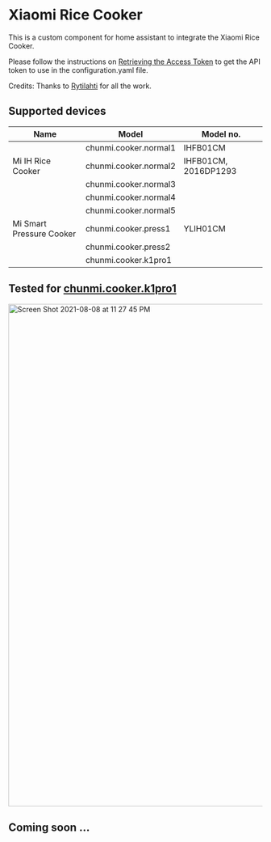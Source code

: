 # Xiaomi Rice Cooker

This is a custom component for home assistant to integrate the Xiaomi Rice Cooker.

Please follow the instructions on [Retrieving the Access Token](https://home-assistant.io/components/xiaomi/#retrieving-the-access-token) to get the API token to use in the configuration.yaml file.

Credits: Thanks to [Rytilahti](https://github.com/rytilahti/python-miio) for all the work.

## Supported devices



| Name                     | Model                 | Model no.            |
| ------------------------ | --------------------- | -------------------- |
|                          | chunmi.cooker.normal1 | IHFB01CM             |
| Mi IH Rice Cooker        | chunmi.cooker.normal2 | IHFB01CM, 2016DP1293 |
|                          | chunmi.cooker.normal3 |                      |
|                          | chunmi.cooker.normal4 |                      |
|                          | chunmi.cooker.normal5 |                      |
| Mi Smart Pressure Cooker | chunmi.cooker.press1  | YLIH01CM             |
|                          | chunmi.cooker.press2  |                      |
|                          | chunmi.cooker.k1pro1  |                      |

## Tested for [chunmi.cooker.k1pro1](https://www.mi.com/buy/detail?product_id=9530&cfrom=search)

<img width="994" alt="Screen Shot 2021-08-08 at 11 27 45 PM" src="https://user-images.githubusercontent.com/28720993/128637251-b50282c0-013e-4901-b634-f1f1f2adc260.png">

## Coming soon ... 
